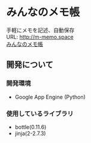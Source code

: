 ﻿みんなのメモ帳
======================
手軽にメモを記述、自動保存  
URL: http://m-memo.space  
[みんなのメモ帳](http://m-memo.space)

開発について
------------------

### 開発環境
* Google App Engine (Python)

### 使用しているライブラリ

* bottle(0.11.6)
* jinja(2-2.7.3)